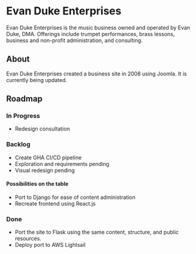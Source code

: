 # Evan Duke Enterprises

Evan Duke Enterprises is the music business owned and operated by Evan Duke, DMA. Offerings include
trumpet performances, brass lessons, business and non-profit administration, and consulting.

## About

Evan Duke Enterprises created a business site in 2008 using Joomla. It is currently being updated.

## Roadmap

### In Progress

- Redesign consultation

### Backlog

- Create GHA CI/CD pipeline
- Exploration and requirements pending
- Visual redesign pending

#### Possibilities on the table

- Port to Django for ease of content administration
- Recreate frontend using React.js

### Done

- Port the site to Flask using the same content, structure, and public resources.
- Deploy port to AWS Lightsail
